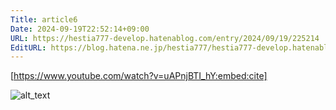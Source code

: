 ```yaml
---
Title: article6
Date: 2024-09-19T22:52:14+09:00
URL: https://hestia777-develop.hatenablog.com/entry/2024/09/19/225214
EditURL: https://blog.hatena.ne.jp/hestia777/hestia777-develop.hatenablog.com/atom/entry/6802340630907674577
---
```


[https://www.youtube.com/watch?v=uAPnjBTI_hY:embed:cite]

![alt_text](../img/IMG-2982.JPG "title text")
